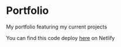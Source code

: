 # Portfolio
 My portfolio featuring my current projects
 
 You can find this code deploy [here](https://www.christopherklint.com) on Netlify